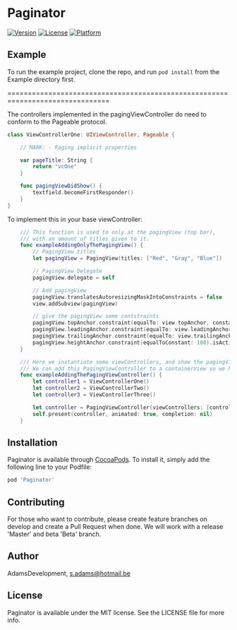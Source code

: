 # Paginator

[![Version](https://img.shields.io/cocoapods/v/Paginator.svg?style=flat)](https://cocoapods.org/pods/Paginator)
[![License](https://img.shields.io/cocoapods/l/Paginator.svg?style=flat)](https://cocoapods.org/pods/Paginator)
[![Platform](https://img.shields.io/cocoapods/p/Paginator.svg?style=flat)](https://cocoapods.org/pods/Paginator)

## Example

To run the example project, clone the repo, and run `pod install` from the Example directory first.

===============================================================================

The controllers implemented in the pagingViewController do need to conform to the Pageable protocol.
```swift
class ViewControllerOne: UIViewController, Pageable {

    // MARK: - Paging implicit properties

    var pageTitle: String {
        return "vcOne"
    }

    func pagingViewDidShow() {
        textfield.becomeFirstResponder()
    }
}
```

To implement this in your base viewController:
```swift
    /// This function is used to only at the pagingView (top bar),
    /// with an amount of titles given to it.
    func exampleAddingOnlyThePagingView() {
        // PagingView titles
        let pagingView = PagingView(titles: ["Red", "Gray", "Blue"])

        // PagingView Delegate
        pagingView.delegate = self

        // Add pagingView
        pagingView.translatesAutoresizingMaskIntoConstraints = false
        view.addSubview(pagingView)

        // give the pagingView some contstraints
        pagingView.topAnchor.constraint(equalTo: view.topAnchor, constant: 16).isActive = true
        pagingView.leadingAnchor.constraint(equalTo: view.leadingAnchor).isActive = true
        pagingView.trailingAnchor.constraint(equalTo: view.trailingAnchor).isActive = true
        pagingView.heightAnchor.constraint(equalToConstant: 100).isActive = true
    }

    /// Here we instantiate some viewControllers, and show the pagingViewController with the initialized viewControllers.
    /// We can add this PagingViewController to a containerView so we have a baseController that is in control of the pagingViewController.
    func exampleAddingThePagingViewController() {
        let controller1 = ViewControllerOne()
        let controller2 = ViewControllerTwo()
        let controller3 = ViewControllerThree()

        let controller = PagingViewController(viewControllers: [controller1, controller2, controller3], initialIndex: 0)
        self.present(controller, animated: true, completion: nil)
    }
```

## Installation

Paginator is available through [CocoaPods](https://cocoapods.org). To install
it, simply add the following line to your Podfile:

```ruby
pod 'Paginator'
```

## Contributing

For those who want to contribute, please create feature branches on develop and create a Pull Request when done. We will work with a release 'Master' and beta 'Beta' branch.

## Author

AdamsDevelopment, s.adams@hotmail.be

## License

Paginator is available under the MIT license. See the LICENSE file for more info.
